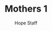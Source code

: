 ---
image: /assets/img/kl/kl_mothers_1.png
title: Mothers 1
number: 1
categories:
  - Meditations
  - Moments
  - Mothers
author: Hope Staff
notes: Mothers 1
embed: >-
  <iframe style="border-radius:12px" src="https://open.spotify.com/embed/episode/0EtD0MPkGuNTV0L3ekoh1X?utm_source=generator" width="100%" height="352" frameBorder="0" allowfullscreen="" allow="autoplay; clipboard-write; encrypted-media; fullscreen; picture-in-picture" loading="lazy"></iframe>
transcript: >-
  SOME LINES OF TEXT START HERE
---